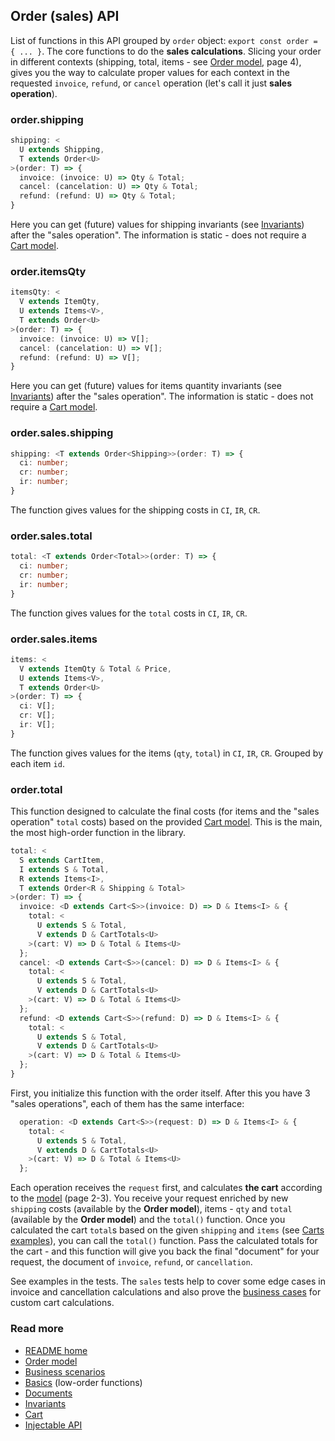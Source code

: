 ## Order (sales) API
List of functions in this API grouped by `order` object:
`export const order = { ... }`.
The core functions to do the **sales calculations**.
Slicing your order in different contexts (shipping, total, items - see [Order model](./sales.pdf), page 4),
gives you the way to calculate proper values for each context in the requested
`invoice`, `refund`, or `cancel` operation (let's call it just **sales operation**).

### order.shipping
```typescript
shipping: <
  U extends Shipping,
  T extends Order<U>
>(order: T) => {
  invoice: (invoice: U) => Qty & Total;
  cancel: (cancelation: U) => Qty & Total;
  refund: (refund: U) => Qty & Total;
}
```
Here you can get (future) values for shipping invariants
(see [Invariants](./invariants.md)) after the "sales operation".
The information is static - does not require a [Cart model](./cart.md).

### order.itemsQty
```typescript
itemsQty: <
  V extends ItemQty,
  U extends Items<V>,
  T extends Order<U>
>(order: T) => {
  invoice: (invoice: U) => V[];
  cancel: (cancelation: U) => V[];
  refund: (refund: U) => V[];
}
```
Here you can get (future) values for items quantity invariants
(see [Invariants](./invariants.md)) after the "sales operation".
The information is static - does not require a [Cart model](./cart.md).

### order.sales.shipping
```typescript
shipping: <T extends Order<Shipping>>(order: T) => {
  ci: number;
  cr: number;
  ir: number;
}
```
The function gives values for the shipping costs in `CI`, `IR`, `CR`.

### order.sales.total
```typescript
total: <T extends Order<Total>>(order: T) => {
  ci: number;
  cr: number;
  ir: number;
}
```
The function gives values for the `total` costs in `CI`, `IR`, `CR`.

### order.sales.items
```typescript
items: <
  V extends ItemQty & Total & Price,
  U extends Items<V>,
  T extends Order<U>
>(order: T) => {
  ci: V[];
  cr: V[];
  ir: V[];
}
```
The function gives values for the items (`qty`, `total`) in `CI`, `IR`, `CR`.
Grouped by each item `id`.

### order.total
This function designed to calculate the final costs (for items and the "sales operation" `total` costs)
based on the provided [Cart model](./cart.md).
This is the main, the most high-order function in the library.
```typescript
total: <
  S extends CartItem,
  I extends S & Total,
  R extends Items<I>,
  T extends Order<R & Shipping & Total>
>(order: T) => {
  invoice: <D extends Cart<S>>(invoice: D) => D & Items<I> & {
    total: <
      U extends S & Total,
      V extends D & CartTotals<U>
    >(cart: V) => D & Total & Items<U>
  };
  cancel: <D extends Cart<S>>(cancel: D) => D & Items<I> & {
    total: <
      U extends S & Total,
      V extends D & CartTotals<U>
    >(cart: V) => D & Total & Items<U>
  };
  refund: <D extends Cart<S>>(refund: D) => D & Items<I> & {
    total: <
      U extends S & Total,
      V extends D & CartTotals<U>
    >(cart: V) => D & Total & Items<U>
  };
}
```
First, you initialize this function with the order itself.
After this you have 3 "sales operations", each of them has the same interface:
```typescript
  operation: <D extends Cart<S>>(request: D) => D & Items<I> & {
    total: <
      U extends S & Total,
      V extends D & CartTotals<U>
    >(cart: V) => D & Total & Items<U>
  };
```
Each operation receives the `request` first, and calculates **the cart** according to the [model](./sales.pdf) (page 2-3).
You receive your request enriched by new `shipping` costs (available by the **Order model**),
items - `qty` and `total` (available by the **Order model**) and the `total()` function.
Once you calculated the cart `total`s based on the given `shipping` and `items` (see [Carts examples](./cart.md)),
you can call the `total()` function. Pass the calculated totals for the cart -
and this function will give you back the final "document" for your request,
the document of `invoice`, `refund`, or `cancellation`.   

See examples in the tests.
The `sales` tests help to cover some edge cases in invoice and cancellation calculations
and also prove the [business cases](./sales/business.md) for custom cart calculations.

### Read more
- [README home](../README.md)
- [Order model](./sales.pdf)
- [Business scenarios](./sales/business.md)
- [Basics](./basics.md) (low-order functions)
- [Documents](./documents.md)
- [Invariants](./invariants.md)
- [Cart](./cart.md)
- [Injectable API](./injectable.md)